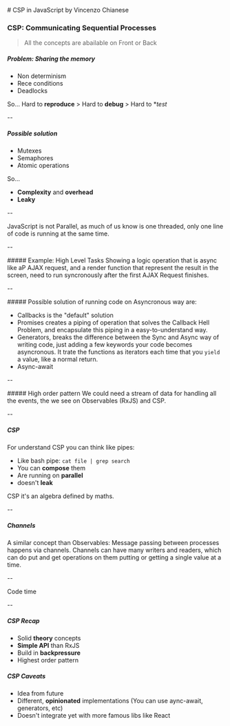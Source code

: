 # CSP in JavaScript by Vincenzo Chianese

### CSP: Communicating Sequential Processes
> All the concepts are abailable on Front or Back

##### Problem: Sharing the memory
  - Non determinism
  - Rece conditions
  - Deadlocks

  So...
    Hard to **reproduce** > Hard to **debug** > Hard to **test*

--

##### Possible solution
  - Mutexes
  - Semaphores
  - Atomic operations

  So...
  - **Complexity** and **overhead**
  - **Leaky**

--

JavaScript is not Parallel, as much of us know is one threaded,
only one line of code is running at the same time.

--

##### Example: High Level Tasks
Showing a logic operation that is async like aP AJAX request, and a render
function that represent the result in the screen, need to run syncronously after
the first AJAX Request finishes.

--

##### Possible solution of running code on Asyncronous way are:
  - Callbacks is the "default" solution
  - Promises creates a piping of operation that solves the Callback Hell Problem,
  and encapsulate this piping in a easy-to-understand way.
  - Generators, breaks the difference between the Sync and Async way of writing code,
  just adding a few keywords your code becomes asyncronous.
  It trate the functions as iterators each time that you `yield` a value, like a
  normal return.
  - Async-await

--

##### High order pattern
We could need a stream of data for handling all the events, the we see on Observables (RxJS) and CSP.

--

##### CSP

For understand CSP you can think like pipes:
- Like bash pipe: `cat file | grep search`
- You can **compose** them
- Are running on **parallel**
- doesn't **leak**

CSP it's an algebra defined by maths.

--

##### Channels
A similar concept than Observables:
Message passing between processes happens via channels. Channels can have many writers and readers, which can do put and get operations on them putting or getting a single value at a time.

--

Code time

--

##### CSP Recap
- Solid **theory** concepts
- **Simple API** than RxJS
- Build in **backpressure**
- Highest order pattern

##### CSP Caveats
- Idea from future
- Different, **opinionated** implementations (You can use aync-await, generators, etc)
- Doesn't integrate yet with more famous libs like React
